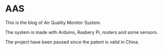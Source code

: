 # AAS

This is the blog of Air Quality Monitor System.

The system is made with Arduino, Rasbery Pi, routers and some sensors.

The project have been paused since the patent is valid in China.
